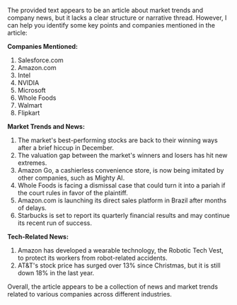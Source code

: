 The provided text appears to be an article about market trends and company news, but it lacks a clear structure or narrative thread. However, I can help you identify some key points and companies mentioned in the article:

**Companies Mentioned:**

1. Salesforce.com
2. Amazon.com
3. Intel
4. NVIDIA
5. Microsoft
6. Whole Foods
7. Walmart
8. Flipkart

**Market Trends and News:**

1. The market's best-performing stocks are back to their winning ways after a brief hiccup in December.
2. The valuation gap between the market's winners and losers has hit new extremes.
3. Amazon Go, a cashierless convenience store, is now being imitated by other companies, such as Mighty AI.
4. Whole Foods is facing a dismissal case that could turn it into a pariah if the court rules in favor of the plaintiff.
5. Amazon.com is launching its direct sales platform in Brazil after months of delays.
6. Starbucks is set to report its quarterly financial results and may continue its recent run of success.

**Tech-Related News:**

1. Amazon has developed a wearable technology, the Robotic Tech Vest, to protect its workers from robot-related accidents.
2. AT&T's stock price has surged over 13% since Christmas, but it is still down 18% in the last year.

Overall, the article appears to be a collection of news and market trends related to various companies across different industries.